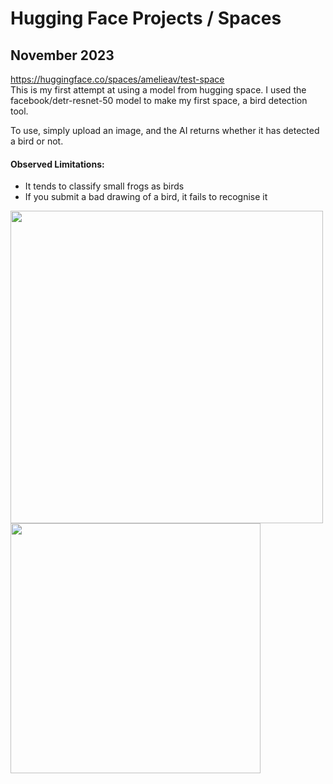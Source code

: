 # Hugging Face Projects / Spaces

## November 2023
https://huggingface.co/spaces/amelieav/test-space \
This is my first attempt at using a model from hugging space. I used the facebook/detr-resnet-50 model to make my first space, a bird detection tool.

To use, simply upload an image, and the AI returns whether it has detected a bird or not.

#### Observed Limitations:
- It tends to classify small frogs as birds
- If you submit a bad drawing of a bird, it fails to recognise it

<img src="https://github.com/amelieav/hugging-face-projects/assets/46671035/103aa330-c696-466e-a7a3-599ddbb8b19d" width="500">
<img src="https://github.com/amelieav/hugging-face-projects/assets/46671035/03eaad29-fc05-44d0-b4c5-ba9f49975fa2" width="400">
